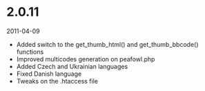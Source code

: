 # 2.0.11

2011-04-09

- Added switch to the get_thumb_html() and get_thumb_bbcode() functions
- Improved multicodes generation on peafowl.php
- Added Czech and Ukrainian languages
- Fixed Danish language
- Tweaks on the .htaccess file
